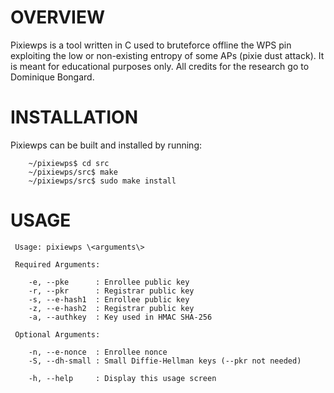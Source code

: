 # OVERVIEW

Pixiewps is a tool written in C used to bruteforce offline the WPS pin exploiting the low or non-existing entropy of some APs (pixie dust attack). It is meant for educational purposes only. All credits for the research go to Dominique Bongard.

# INSTALLATION

Pixiewps can be built and installed by running:

```
	~/pixiewps$ cd src
	~/pixiewps/src$ make
	~/pixiewps/src$ sudo make install
```

# USAGE

```
 Usage: pixiewps \<arguments\>

 Required Arguments:

    -e, --pke      : Enrollee public key
    -r, --pkr      : Registrar public key
    -s, --e-hash1  : Enrollee public key
    -z, --e-hash2  : Registrar public key
    -a, --authkey  : Key used in HMAC SHA-256

 Optional Arguments:

    -n, --e-nonce  : Enrollee nonce
    -S, --dh-small : Small Diffie-Hellman keys (--pkr not needed)

    -h, --help     : Display this usage screen
```